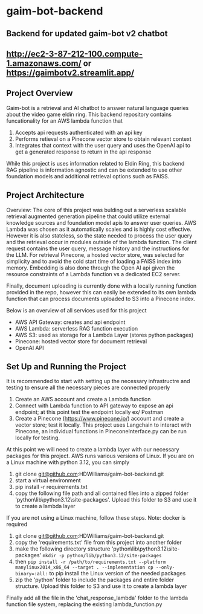 # gaim-bot-backend
## Backend for updated gaim-bot v2 chatbot
## http://ec2-3-87-212-100.compute-1.amazonaws.com/ or https://gaimbotv2.streamlit.app/

## Project Overview
Gaim-bot is a retrieval and AI chatbot to answer natural language queries about the video game eldin ring. This backend repository contains funcationality for an AWS lambda function that
1. Accepts api requests authenticated with an api key
2. Performs retieval on a Pinecone vector store to obtain relevant context
3. Integrates that context with the user query and uses the OpenAI api to get a generated response to return in the api response

While this project is uses information related to Eldin Ring, this backend RAG pipeline is information agnostic and can be extended to use other foundation models and additional retrieval options such as FAISS.

## Project Architecture
Overview: 
The core of this project was bulding out a serverless scalable retrieval augmented generation pipeline that could utilize external knowledge sources and foundation model apis to answer user queries. AWS Lambda was chosen as it automatically scales and is highly cost effective. However it is also stateless, so the state needed to process the user query and the retrieval occur in modules outside of the lambda function. The client request contains the user query, message history and the instructions for the LLM. For retrieval Pinecone, a hosted vector store, was selected for simplicity and to avoid the cold start time of loading a FAISS index into memory. Embedding is also done through the Open AI api given the resource constraints of a Lambda function vs a dedicated EC2 server. 

Finally, document uploading is currently done with a locally running function provided in the repo, however this can easily be extended to its own lambda function that can process documents uploaded to S3 into a Pinecone index.  

Below is an overview of all services used for this project
- AWS API Gateway: creates and api endpoint
- AWS Lambda: serverless RAG function execution
- AWS S3: used as storage for a Lambda Layer (stores python packages)
- Pinecone: hosted vector store for document retrieval 
- OpenAI API
  

## Set Up and Running the Project
It is recommended to start with setting up the necessary infrastructre and testing to ensure all the necessary pieces are connected properly
1. Create an AWS account and create a Lambda function
2. Connect with Lambda function to API gateway to expose an api endpoint; at this point test the endpoint locally ex/ Postman
3. Create a Pinecone (https://www.pinecone.io/) account and create a vector store; test it locally. This project uses Langchain to interact with Pinecone, an individual functions in PineconeInterface.py can be run locally for testing.

At this point we will need to create a lambda layer with our necessary packages for this project. AWS runs various versions of Linux. If you are on a Linux machine with python 3.12, you can simply
1. git clone git@github.com:HDWilliams/gaim-bot-backend.git
2. start a virtual environment
3. pip install -r requirements.txt
4. copy the following file path and all contained files into a zipped folder 'python\lib\python3.12\site-packages'. Upload this folder to S3 and use it to create a lambda layer

If you are not using a Linux machine, follow these steps. Note: docker is required
1. git clone git@github.com:HDWilliams/gaim-bot-backend.git
2. copy the 'requirements.txt' file from this project into another folder
3. make the following directory structure 'python\lib\python3.12\site-packages' `mkdir -p python/lib/python3.12/site-packages`
4. then `pip install -r /path/to/requirements.txt --platform manylinux2014_x86_64 --target . --implementation cp --only-binary=:all:` to pip install the Linux version of the needed packages
5. zip the 'python' folder to include the packages and entire folder structure. Upload this folder to S3 and use it to create a lambda layer

Finally add all the file in the 'chat_response_lambda' folder to the lambda function file system, replacing the existing lambda_function.py

  

